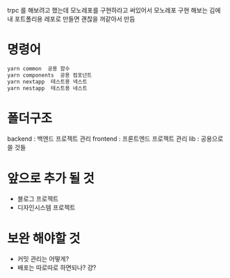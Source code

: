 trpc 를 해보려고 했는데 모노레포를 구현하라고 써있어서
모노레포 구현 해보는 김에 내 포트폴리용 레포로 만들면 괜찮을 꺼같아서 만듬


# 명령어
```bash
yarn common  공용 함수 
yarn components  공용 컴포넌트
yarn nextapp  테스트용 넥스트 
yarn nestapp  테스트용 네스트
```

# 폴더구조
backend : 백엔드 프로젝트 관리
frontend : 프론트엔드 프로젝트 관리
lib : 공용으로 쓸 것들

# 앞으로 추가 될 것
- 블로그 프로젝트
- 디자인시스템 프로젝트


# 보완 해야할 것
- 커밋 관리는 어떻게?
- 배포는 따로따로 하면되나? 걍?

